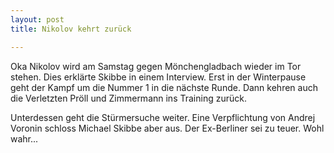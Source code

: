 ```yaml
---
layout: post
title: Nikolov kehrt zurück

---
```


Oka Nikolov wird am Samstag gegen Mönchengladbach wieder im Tor stehen. Dies erklärte Skibbe in einem Interview. Erst in der Winterpause geht der Kampf um die Nummer 1 in die nächste Runde. Dann kehren auch die Verletzten Pröll und Zimmermann ins Training zurück.

Unterdessen geht die Stürmersuche weiter. Eine Verpflichtung von Andrej Voronin schloss Michael Skibbe aber aus. Der Ex-Berliner sei zu teuer. Wohl wahr...
